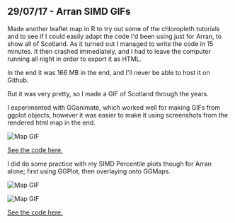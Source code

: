 29/07/17 - Arran SIMD GIFs
--------

Made another leaflet map in R to try out some of the chloropleth tutorials and to see if I could easily adapt the code I'd been using just for Arran, to show all of Scotland.
As it turned out I managed to write the code in 15 minutes. It then crashed immediately, and I had to leave the computer running all night in order to export it as HTML.

In the end it was 166 MB in the end, and I'll never be able to host it on Github.

But it was very pretty, so I made a GIF of Scotland through the years.

I experimented with GGanimate, which worked well for making GIFs from ggplot objects, however it was easier to make it using screenshots from the rendered html map in the end.

![Map GIF](https://fergustaylor.github.io/Arran/gif4.gif)

[See the code here.](https://fergustaylor.github.io/Arran/Map_Code.html#map4_arran_vs_scotland)

I did do some practice with my SIMD Percentile plots though for Arran alone; first using GGPlot, then overlaying onto GGMaps.


![Map GIF](https://fergustaylor.github.io/Arran/output2.gif)

![Map GIF](https://fergustaylor.github.io/Arran/output3.gif)

[See the code here.](https://fergustaylor.github.io/Arran/GGAnimate.html#creating_animated_maps)



